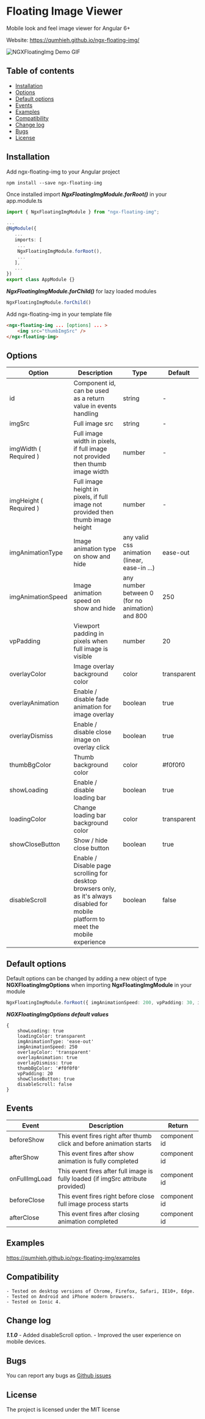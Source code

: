 # Floating Image Viewer
Mobile look and feel image viewer for Angular 6+

Website: https://qumhieh.github.io/ngx-floating-img/

![NGXFloatingImg Demo GIF](https://qumhieh.github.io/ngx-floating-img/assets/ngx-floating-img-gif.gif)

## Table of contents
- [Installation](#installation)
- [Options](#options)
- [Default options](#default-options)
- [Events](#events)
- [Examples](#examples)
- [Compatibility](#Compatibility)
- [Change log](#change-log)
- [Bugs](#bugs)
- [License](#license)

## Installation
Add ngx-floating-img to your Angular project
```
npm install --save ngx-floating-img
```

Once installed import ***NgxFloatingImgModule.forRoot()*** in your app.module.ts
```typescript
import { NgxFloatingImgModule } from "ngx-floating-img";

...
@NgModule({
   ...
   imports: [
    ...
    NgxFloatingImgModule.forRoot(),
    ...
   ],
   ...
})
export class AppModule {}
```
***NgxFloatingImgModule.forChild()*** for lazy loaded modules
```typescript
NgxFloatingImgModule.forChild()
```

Add ngx-floating-img in your template file
```html
<ngx-floating-img ... [options] ... >
    <img src="thumbImgSrc" />
</ngx-floating-img>
```

## Options
| Option | Description | Type | Default |
| --- | --- | --- | --- |
| id | Component id, can be used as a return value in events handling  | string | - |
| imgSrc | Full image src  | string | - |
| imgWidth ( Required ) | Full image width in pixels, if full image not provided then thumb image width  | number | - |
| imgHeight ( Required ) | Full image height in pixels, if full image not provided then thumb image height  | number | - |
| imgAnimationType | Image animation type on show and hide | any valid css animation (linear, ease-in ...) | ease-out |
| imgAnimationSpeed | Image animation speed on show and hide | any number between 0 (for no animation) and 800 | 250 |
| vpPadding | Viewport padding in pixels when full image is visible | number | 20 |
| overlayColor | Image overlay background color  | color | transparent |
| overlayAnimation | Enable / disable fade animation for image overlay | boolean | true |
| overlayDismiss | Enable / disable close image on overlay click | boolean | true |
| thumbBgColor | Thumb background color | color | #f0f0f0 |
| showLoading | Enable / disable loading bar | boolean | true |
| loadingColor | Change loading bar background color | color | transparent |
| showCloseButton | Show / hide close button | boolean | true |
| disableScroll | Enable / Disable page scrolling for desktop browsers only, as it's always disabled for mobile platform to meet the mobile experience | boolean | false |

## Default options
Default options can be changed by adding a new object of type **NGXFloatingImgOptions** when importing **NgxFloatingImgModule** in your module
```typescript
NgxFloatingImgModule.forRoot({ imgAnimationSpeed: 200, vpPadding: 30, imgAnimationType: 'linear' })
```
***NGXFloatingImgOptions default values***
```
{
    showLoading: true
    loadingColor: transparent
    imgAnimationType: 'ease-out'
    imgAnimationSpeed: 250
    overlayColor: 'transparent'
    overlayAnimation: true
    overlayDismiss: true
    thumbBgColor: '#f0f0f0'
    vpPadding: 20
    showCloseButton: true
    disableScroll: false
}
```

## Events
| Event | Description | Return |
| --- | --- | --- |
| beforeShow | This event fires right after thumb click and before animation starts | component id |
| afterShow | This event fires after show animation is fully completed | component id |
| onFullImgLoad | This event fires after full image is fully loaded (if imgSrc attribute provided) | component id |
| beforeClose | This event fires right before close full image process starts | component id |
| afterClose | This event fires after closing animation completed | component id |

## Examples
https://qumhieh.github.io/ngx-floating-img/examples

## Compatibility
    - Tested on desktop versions of Chrome, Firefox, Safari, IE10+, Edge.
    - Tested on Android and iPhone modern browsers.
    - Tested on Ionic 4.

## Change log
***1.1.0***
    - Added disableScroll option.
    - Improved the user experience on mobile devices.

## Bugs
You can report any bugs as [Github issues](https://github.com/qumhieh/ngx-floating-img/issues)

## License
The project is licensed under the MIT license